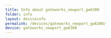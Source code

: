 ```yaml
---
title: Info about gateworks_newport_gw6300
folder: info
layout: deviceinfo
permalink: /devices/gateworks_newport_gw6300/
device: gateworks_newport_gw6300
---
```


